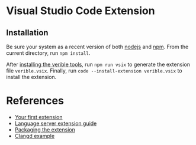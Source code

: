 [first-extension]: https://code.visualstudio.com/api/get-started/your-first-extension
[vscode-lsp]: https://code.visualstudio.com/api/language-extensions/language-server-extension-guide
[packaging]: https://code.visualstudio.com/api/working-with-extensions/publishing-extension#packaging-extensions
[clangd]: https://github.com/clangd/vscode-clangd/blob/master/src/clangd-context.ts

# Visual Studio Code Extension

## Installation
Be sure your system as a recent version of both [nodejs](https://nodejs.org/) and [npm](https://www.npmjs.com/).
From the current directory, run `npm install`.

After [installing the verible tools](../../../README.md#installation), run `npm run vsix` to generate the extension file `verible.vsix`.
Finally, run `code --install-extension verible.vsix` to install the extension.

# References

- [Your first extension][first-extension]
- [Language server extension guide][vscode-lsp]
- [Packaging the extension][packaging]
- [Clangd example][clangd]
